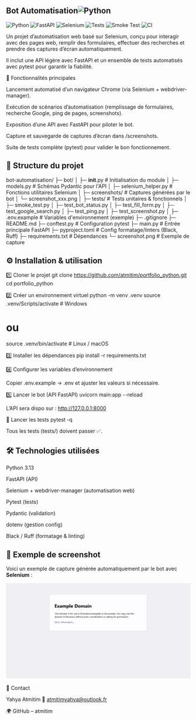 ## Bot Automatisation![Python](https://img.shields.io/badge/python-3.13-blue)

![Python](https://img.shields.io/badge/python-3.13-blue)
![FastAPI](https://img.shields.io/badge/fastapi-0.115-green)
![Selenium](https://img.shields.io/badge/selenium-automation-brightgreen)
![Tests](https://img.shields.io/badge/tests-pytest%20passed-success)
![Smoke Test](https://img.shields.io/badge/smoke%20test-verified-blueviolet)
![CI](https://github.com/atmitim/portfolio-python/actions/workflows/tests.yml/badge.svg)


Un projet d’automatisation web basé sur Selenium, conçu pour interagir avec des pages web, remplir des formulaires, effectuer des recherches et prendre des captures d’écran automatiquement.

Il inclut une API légère avec FastAPI et un ensemble de tests automatisés avec pytest pour garantir la fiabilité.

🚀 Fonctionnalités principales

Lancement automatisé d’un navigateur Chrome (via Selenium + webdriver-manager).

Exécution de scénarios d’automatisation (remplissage de formulaires, recherche Google, ping de pages, screenshots).

Exposition d’une API avec FastAPI pour piloter le bot.

Capture et sauvegarde de captures d’écran dans /screenshots.

Suite de tests complète (pytest) pour valider le bon fonctionnement.

## 📂 Structure du projet
bot-automatisation/
├─ bot/
│  ├─ __init__.py          # Initialisation du module
│  ├─ models.py            # Schémas Pydantic pour l'API
│  ├─ selenium_helper.py   # Fonctions utilitaires Selenium
│
├─ screenshots/            # Captures générées par le bot
│  └─ screenshot_xxx.png
│
├─ tests/                  # Tests unitaires & fonctionnels
│  ├─ smoke_test.py
│  ├─ test_bot_status.py
│  ├─ test_fill_form.py
│  ├─ test_google_search.py
│  ├─ test_ping.py
│  ├─ test_screenshot.py
│
├─ .env.example            # Variables d'environnement (exemple)
├─ .gitignore
├─ README.md
├─ conftest.py             # Configuration pytest
├─ main.py                 # Entrée principale FastAPI
├─ pyproject.toml          # Config formatage/linters (Black, Ruff)
├─ requirements.txt        # Dépendances
└─ screenshot.png          # Exemple de capture

## ⚙️ Installation & utilisation

1️⃣ Cloner le projet
git clone https://github.com/atmitim/portfolio_python.git
cd portfolio_python

2️⃣ Créer un environnement virtuel
python -m venv .venv
source .venv/Scripts/activate   # Windows
# ou
source .venv/bin/activate       # Linux / macOS

3️⃣ Installer les dépendances
pip install -r requirements.txt

4️⃣ Configurer les variables d’environnement

Copier .env.example → .env et ajuster les valeurs si nécessaire.

5️⃣ Lancer le bot (API FastAPI)
uvicorn main:app --reload


L’API sera dispo sur : http://127.0.0.1:8000

🧪 Lancer les tests
pytest -q


Tous les tests (tests/) doivent passer ✅.

## 🛠️ Technologies utilisées

Python 3.13

FastAPI (API)

Selenium + webdriver-manager (automatisation web)

Pytest (tests)

Pydantic (validation)

dotenv (gestion config)

Black / Ruff (formatage & linting)

## 📸 Exemple de screenshot

Voici un exemple de capture générée automatiquement par le bot avec **Selenium** :  

![Exemple Screenshot](screenshots/screenshot.png)

👤 Contact

Yahya Atmitim
📧 atmitimyahya@outlook.fr

🌍 GitHub – atmitim